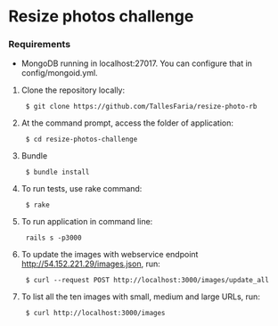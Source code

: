 # Resize photos challenge

### Requirements

- MongoDB running in localhost:27017. You can configure that in config/mongoid.yml.

1. Clone the repository locally:

		$ git clone https://github.com/TallesFaria/resize-photo-rb

2. At the command prompt, access the folder of application:

		$ cd resize-photos-challenge

3. Bundle

		$ bundle install

4. To run tests, use rake command:

		$ rake

5. To run application in command line:

		rails s -p3000

6. To update the images with webservice endpoint http://54.152.221.29/images.json, run:

		$ curl --request POST http://localhost:3000/images/update_all

7. To list all the ten images with small, medium and large URLs, run:

		$ curl http://localhost:3000/images
